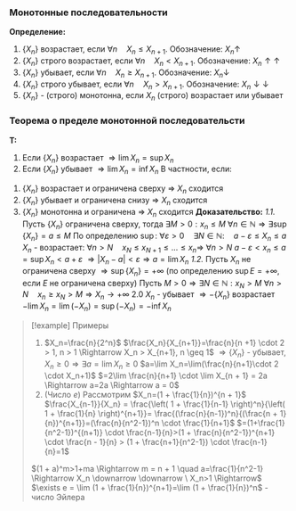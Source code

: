 ### Монотонные последовательности
**Определение:**
1. $\{X_n\}$ возрастает, если $\forall n \quad X_n \leq X_{n+1}$. Обозначение: $X_n \uparrow$
2. $\{X_n\}$ строго возрастает, если $\forall n \quad X_n < X_{n+1}$. Обозначение: $X_n \uparrow \uparrow$
3. $\{X_n\}$ убывает, если $\forall n \quad X_n \geq X_{n+1}$. Обозначение: $X_n \downarrow$
4. $\{X_n\}$ строго убывает, если $\forall n \quad X_n > X_{n+1}$. Обозначение: $X_n \downarrow \downarrow$
5. $\{X_n\}$ - (строго) монотонна, если $X_n$ (строго) возрастает или убывает
### Теорема о пределе монотонной последовательсти
**Т:** 
1. Если $\{X_n\}$ возрастает $\Rightarrow \lim X_n = \sup X_n$
2. Если $\{X_n\}$ убывает $\Rightarrow \lim X_n = \inf X_n$
В частности, если:
1) $\{X_n\}$ возрастает и ограничена сверху $\Rightarrow$ $X_n$ сходится
2) $\{X_n\}$ убывает и ограничена снизу $\Rightarrow$ $X_n$ сходится
3) $\{X_n\}$ монотонна и ограничена $\Rightarrow$ $X_n$ сходится
**Доказательство:**
*1.1.* Пусть $\{X_n\}$ ограничена сверху, тогда $\exists M > 0 : x_n \leq M \ \forall n \in \mathbb{N} \Rightarrow \exists\sup\{X_n\}=a\leq M$
По определению $\sup$: $\forall \varepsilon > 0 \quad \exists N \in \mathbb{N} : \quad a - \varepsilon \leq X_n \leq a$
$X_n$ - возрастает: $\forall n>N \quad x_N \leq x_{N+1} \leq ... \leq x_n \Rightarrow$
$\forall n > N \ a-\varepsilon < x_n \leq a=\sup X_n < a + \varepsilon$
$\Rightarrow |X_n - a| < \varepsilon \Rightarrow a = \lim X_n$
*1.2.* Пусть $X_n$ не ограничена сверху
$\Rightarrow \sup \{X_n\}=+\infty$ (по определению $\sup E=+\infty$, если $E$ не ограничена сверху)
Пусть $M>0 \Rightarrow \exists N \in \mathbb{N} : x_N > M$
$\forall n > N \quad x_n \geq x_N > M \Rightarrow X_n \to +\infty$
2.0 $X_n$ - убывает $\Rightarrow -\{X_n\}$ возрастает
$-\lim X_n=\lim(-X_n)=\sup(-X_n)=-\inf X_n$

>[!example] Примеры
>1. $X_n=\frac{n}{2^n}$
>   $\frac{X_n}{X_{n+1}}=\frac{n}{n +1} \cdot 2 > 1, n > 1 \Rightarrow X_n > X_{n+1}, n \geq 1$
>		 $\Rightarrow \{X_n\}$ - убывает, $X_n \geq 0 \Rightarrow \exists a = \lim X_n \geq 0$
>	$a=\lim X_n=\lim(\frac{n}{n+1}\cdot 2 \cdot X_n+1)$
>	$=2\lim \frac{n}{n+1} \cdot \lim X_{n + 1} = 2a \Rightarrow a=2a \Rightarrow a = 0$
>1. (Число $e$)
>	Рассмотрим $X_n=(1 + \frac{1}{n})^{n + 1}$
>	 $\frac{X_{n-1}}{X_n} = \frac{\left( 1 + \frac{1}{n-1} \right)^n}{\left( 1 + \frac{1}{n} \right)^{n+1}}= \frac{(\frac{n}{n-1})^n}{(\frac{n + 1}{n})^{n+1}}=(\frac{n}{n^2-1})^n \cdot \frac{1}{n+1}$
>	 $=(1+\frac{1}{n^2-1})^{(n+1)} \cdot \frac{n-1}{n}>(1 + \frac{n}{n^2-1})^{n+1} \cdot \frac{n - 1}{n} > (1 + \frac{n+1}{n^2-1}) \cdot \frac{n-1}{n}=1$
>	
>$(1 + a)^m>1+ma \Rightarrow m = n + 1 \quad a=\frac{1}{n^2-1} \Rightarrow X_n \downarrow \downarrow \ X_n>1 \Rightarrow$
>$\exists e = \lim (1 + \frac{1}{n})^{n+1}=\lim (1 + \frac{1}{n})^n$ - число Эйлера	

 





